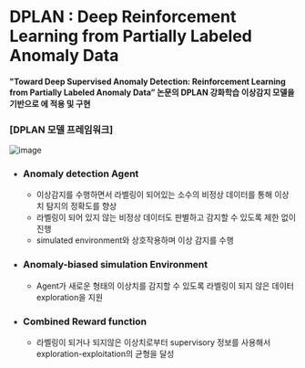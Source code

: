 #  DPLAN : Deep Reinforcement Learning from Partially Labeled Anomaly Data

#### "Toward Deep Supervised Anomaly Detection: Reinforcement Learning from Partially Labeled Anomaly Data” 논문의 DPLAN 강화학습 이상감지 모델을 기반으로 에 적용 및 구현


### [DPLAN 모델 프레임워크]
![image](https://user-images.githubusercontent.com/121276658/209277044-16bb3bbf-7e46-4483-9d2d-fda2befbbd2d.png)
* ### Anomaly detection Agent   
  * 이상감지를 수행하면서 라벨링이 되어있는 소수의 비정상 데이터를 통해 이상치 탐지의 정확도를 향상  
  * 라벨링이 되어 있지 않는 비정상 데이터도 판별하고 감지할 수 있도록 제한 없이 진행  
  * simulated environment와 상호작용하며 이상 감지를 수행
 
* ### Anomaly-biased simulation Environment   
  * Agent가 새로운 형태의 이상치를 감지할 수 있도록 라벨링이 되지 않은 데이터 exploration을 지원
 
* ### Combined Reward function   
  * 라벨링이 되거나 되지않은 이상치로부터 supervisory 정보를 사용해서 exploration-exploitation의 균형을 달성
